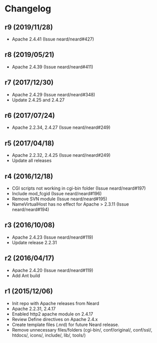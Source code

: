 # Changelog

## r9 (2019/11/28)

* Apache 2.4.41 (Issue neard/neard#427)

## r8 (2019/05/21)

* Apache 2.4.39 (Issue neard/neard#411)

## r7 (2017/12/30)

* Apache 2.4.29 (Issue neard/neard#348)
* Update 2.4.25 and 2.4.27

## r6 (2017/07/24)

* Apache 2.2.34, 2.4.27 (Issue neard/neard#249)

## r5 (2017/04/18)

* Apache 2.2.32, 2.4.25 (Issue neard/neard#249)
* Update all releases

## r4 (2016/12/18)

* CGI scripts not working in cgi-bin folder (Issue neard/neard#197)
* Include mod_fcgid (Issue neard/neard#196)
* Remove SVN module (Issue neard/neard#195)
* NameVirtualHost has no effect for Apache > 2.3.11 (Issue neard/neard#194)

## r3 (2016/10/08)

* Apache 2.4.23 (Issue neard/neard#119)
* Update release 2.2.31

## r2 (2016/04/17)

* Apache 2.4.20 (Issue neard/neard#119)
* Add Ant build

## r1 (2015/12/06)

* Init repo with Apache releases from Neard
* Apache 2.2.31, 2.4.17
* Enabled http2 apache module on 2.4.17
* Review Define directives on Apache 2.4.x
* Create template files (.nrd) for future Neard release.
* Remove unnecessary files/folders (cgi-bin/, conf/original/, conf/ssl/, htdocs/, icons/, include/, lib/, tools/)
